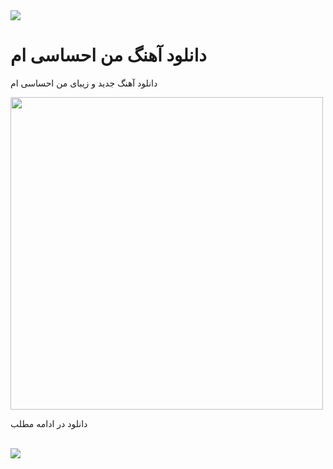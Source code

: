 <!DOCTYPE html>
<html>
<head> <title> سایت رسمی شهریار ابراهیمی </title> 
<img src="D:\Image\Singer\Shahriyar Ebrahimi\Template\Pic\Web Pic\Header (3).PNG"><img>
</head>
<body>
<h1> دانلود آهنگ من احساسی ام </h1>
<p> دانلود آهنگ جدید و زیبای من احساسی ام </p>
<img width="500" height="500" src="http://s6.picofile.com/file/8386181176/Niloufari.jpg"></img>
<p> دانلود در ادامه مطلب </p>
<br>
<botton> <a href="http://s7.picofile.com/file/8386180342/Shahriyar_Ebrahimi_Ft_Beh_Aeen_Niloufari_shahriyarfans_.mp3.html"> <img src="http://s4.picofile.com/file/7754865157/DL_Icon.png"></img></a></botton>
</body>
</html>
